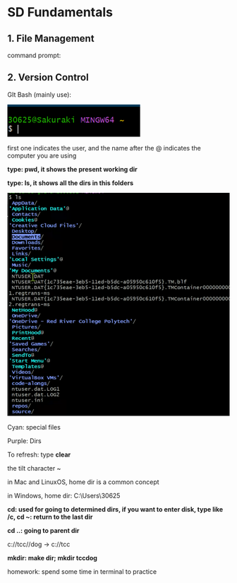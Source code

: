 # SD Fundamentals

## 1. File Management

command prompt:



## 2. Version Control

GIt Bash (mainly use):

![image-20240828133055034](./D2.assets/image-20240828133055034.png)

first one indicates the user, and the name after the @ indicates the computer you are using

**type: pwd, it shows the present working dir**

**type: ls, it shows all the dirs in this folders**



![image-20240828133813856](./D2.assets/image-20240828133813856.png)

Cyan: special files

Purple: Dirs

To refresh: type **clear**



the tilt character ~

in Mac and LinuxOS, home dir is a common concept

in Windows, home dir: C:\Users\30625



**cd: used for going to determined dirs, if you want to enter disk, type like /c, cd ~: return to the last dir**

**cd ..: going to parent dir**

c://tcc//dog -> c://tcc

**mkdir: make dir; mkdir tccdog**



homework: spend some time in terminal to practice